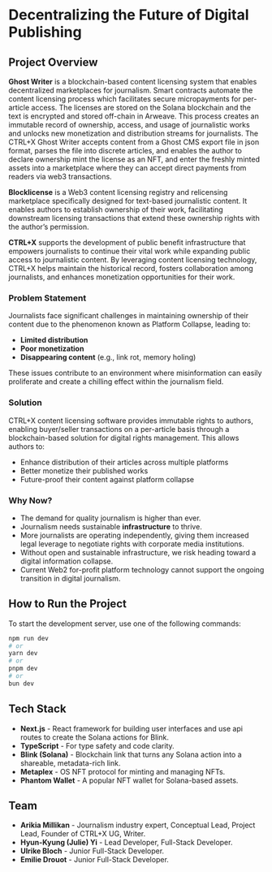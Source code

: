 # Decentralizing the Future of Digital Publishing

## Project Overview

**Ghost Writer** is a blockchain-based content licensing system that enables decentralized marketplaces for journalism. Smart contracts automate the content licensing process which facilitates secure micropayments for per-article access. The licenses are stored on the Solana blockchain and the text is encrypted and stored off-chain in Arweave. This process creates an immutable record of ownership, access, and usage of journalistic works and unlocks new monetization and distribution streams for journalists. The CTRL+X Ghost Writer accepts content from a Ghost CMS export file in json format, parses the file into discrete articles, and enables the author to declare ownership mint the license as an NFT, and enter the freshly minted assets into a marketplace where they can accept direct payments from readers via web3 transactions. 

**Blocklicense** is a Web3 content licensing registry and relicensing marketplace specifically designed for text-based journalistic content. It enables authors to establish ownership of their work, facilitating downstream licensing transactions that extend these ownership rights with the author’s permission.

**CTRL+X** supports the development of public benefit infrastructure that empowers journalists to continue their vital work while expanding public access to journalistic content. By leveraging content licensing technology, CTRL+X helps maintain the historical record, fosters collaboration among journalists, and enhances monetization opportunities for their work.

### Problem Statement

Journalists face significant challenges in maintaining ownership of their content due to the phenomenon known as Platform Collapse, leading to:

- **Limited distribution**
- **Poor monetization**
- **Disappearing content** (e.g., link rot, memory holing)

These issues contribute to an environment where misinformation can easily proliferate and create a chilling effect within the journalism field.

### Solution

CTRL+X content licensing software provides immutable rights to authors, enabling buyer/seller transactions on a per-article basis through a blockchain-based solution for digital rights management. This allows authors to:

- Enhance distribution of their articles across multiple platforms
- Better monetize their published works
- Future-proof their content against platform collapse

### Why Now?

- The demand for quality journalism is higher than ever.
- Journalism needs sustainable **infrastructure** to thrive.
- More journalists are operating independently, giving them increased legal leverage to negotiate rights with corporate media institutions.
- Without open and sustainable infrastructure, we risk heading toward a digital information collapse.
- Current Web2 for-profit platform technology cannot support the ongoing transition in digital journalism.

## How to Run the Project

To start the development server, use one of the following commands:

```bash
npm run dev
# or
yarn dev
# or
pnpm dev
# or
bun dev
```

## Tech Stack

- **Next.js** - React framework for building user interfaces and use api routes to create the Solana actions for Blink.
- **TypeScript** - For type safety and code clarity.
- **Blink (Solana)** - Blockchain link that turns any Solana action into a shareable, metadata-rich link.
- **Metaplex** - OS NFT protocol for minting and managing NFTs.
- **Phantom Wallet** - A popular NFT wallet for Solana-based assets.


## Team

- **Arikia Millikan** - Journalism industry expert, Conceptual Lead, Project Lead, Founder of CTRL+X UG, Writer.
- **Hyun-Kyung (Julie) Yi** - Lead Developer, Full-Stack Developer.
- **Ulrike Bloch** - Junior Full-Stack Developer.
- **Emilie Drouot** - Junior Full-Stack Developer.
